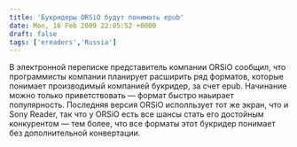 ```yaml
---
title: 'Букридеры ORSiO будут понимать epub'
date: Mon, 16 Feb 2009 22:05:52 +0000
draft: false
tags: ['ereaders','Russia']
---
```


В электронной переписке представитель компании ORSiO сообщил, что программисты компании планирует расширить ряд форматов, которые понимает производимый компанией букридер, за счет epub. Начинание можно только приветствовать — формат быстро наьирает популярность. Последняя версия ORSiO исполльзует тот же экран, что и Sony Reader, так что у ORSiO есть все шансы стать его достойным конкурентом — тем более, что все форматы этот букридер понимает без дополнительной конвертации.